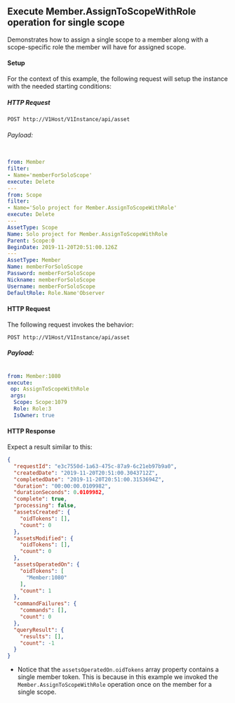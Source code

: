 ## Execute Member.AssignToScopeWithRole operation for single scope

Demonstrates how to assign a single scope to a member along with a scope-specific role the member will have for assigned scope.


#### Setup

For the context of this example, the following request will setup the instance with the needed starting conditions:

##### HTTP Request

`POST http://V1Host/V1Instance/api/asset`

###### Payload:

```yaml

from: Member
filter:
- Name='memberForSoloScope'
execute: Delete
---
from: Scope
filter:
- Name='Solo project for Member.AssignToScopeWithRole'
execute: Delete
---
AssetType: Scope
Name: Solo project for Member.AssignToScopeWithRole
Parent: Scope:0
BeginDate: 2019-11-20T20:51:00.126Z
---
AssetType: Member
Name: memberForSoloScope
Password: memberForSoloScope
Nickname: memberForSoloScope
Username: memberForSoloScope
DefaultRole: Role.Name'Observer

```



#### HTTP Request 

The following request invokes the behavior:

`POST http://V1Host/V1Instance/api/asset`

##### Payload:
```yaml

from: Member:1080
execute:
 op: AssignToScopeWithRole
 args:
  Scope: Scope:1079
  Role: Role:3
  IsOwner: true

```

#### HTTP Response 

Expect a result similar to this:

```json
{
  "requestId": "e3c7550d-1a63-475c-87a9-6c21eb97b9a0",
  "createdDate": "2019-11-20T20:51:00.3043712Z",
  "completedDate": "2019-11-20T20:51:00.3153694Z",
  "duration": "00:00:00.0109982",
  "durationSeconds": 0.0109982,
  "complete": true,
  "processing": false,
  "assetsCreated": {
    "oidTokens": [],
    "count": 0
  },
  "assetsModified": {
    "oidTokens": [],
    "count": 0
  },
  "assetsOperatedOn": {
    "oidTokens": [
      "Member:1080"
    ],
    "count": 1
  },
  "commandFailures": {
    "commands": [],
    "count": 0
  },
  "queryResult": {
    "results": [],
    "count": -1
  }
}
```

* Notice that the `assetsOperatedOn.oidTokens` array property contains a single member token. This is because in this example we invoked the `Member.AssignToScopeWithRole` operation once on the member for a single scope.

